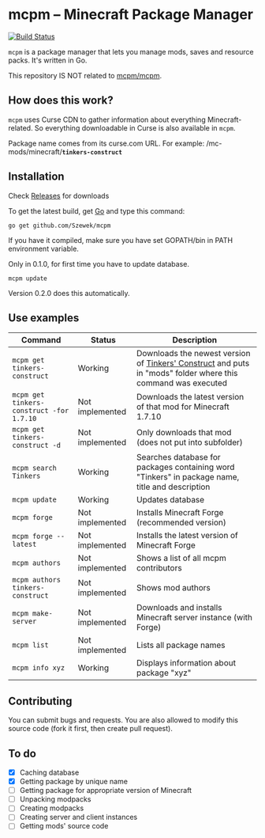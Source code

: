 # mcpm – Minecraft Package Manager
[![Build Status](https://travis-ci.org/Szewek/mcpm.svg?branch=master)](https://travis-ci.org/Szewek/mcpm)

`mcpm` is a package manager that lets you manage mods, saves and resource packs. It's written in Go.

This repository IS NOT related to [mcpm/mcpm](https://github.com/mcpm/mcpm).

## How does this work?
`mcpm` uses Curse CDN to gather information about everything Minecraft-related. So everything downloadable in Curse is also available in `mcpm`.

Package name comes from its curse.com URL. For example: /mc-mods/minecraft/**`tinkers-construct`**

## Installation

Check [Releases](https://github.com/Szewek/mcpm/releases) for downloads

To get the latest build, get [Go](https://golang.org/) and type this command:
```
go get github.com/Szewek/mcpm
```

If you have it compiled, make sure you have set GOPATH/bin in PATH environment variable.

Only in 0.1.0, for first time you have to update database.
```
mcpm update
```

Version 0.2.0 does this automatically.

## Use examples
Command | Status | Description
--------|--------|------------
`mcpm get tinkers-construct` | Working | Downloads the newest version of [Tinkers' Construct](http://www.curse.com/mc-mods/minecraft/tinkers-construct) and puts in "mods" folder where this command was executed
`mcpm get tinkers-construct -for 1.7.10` | Not implemented | Downloads the latest version of that mod for Minecraft 1.7.10
`mcpm get tinkers-construct -d` | Not implemented | Only downloads that mod (does not put into subfolder)
`mcpm search Tinkers` | Working | Searches database for packages containing word "Tinkers" in package name, title and description
`mcpm update` | Working | Updates database
`mcpm forge` | Not implemented | Installs Minecraft Forge (recommended version)
`mcpm forge --latest` | Not implemented | Installs the latest version of Minecraft Forge
`mcpm authors` | Not implemented | Shows a list of all mcpm contributors
`mcpm authors tinkers-construct` | Not implemented | Shows mod authors
`mcpm make-server` | Not implemented | Downloads and installs Minecraft server instance (with Forge)
`mcpm list` | Not implemented | Lists all package names
`mcpm info xyz` | Working | Displays information about package "xyz"

## Contributing
You can submit bugs and requests. You are also allowed to modify this source code (fork it first, then create pull request).

## To do
- [x] Caching database
- [x] Getting package by unique name
- [ ] Getting package for appropriate version of Minecraft
- [ ] Unpacking modpacks
- [ ] Creating modpacks
- [ ] Creating server and client instances
- [ ] Getting mods' source code
